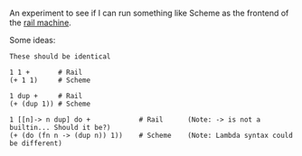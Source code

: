 An experiment to see if I can run something like Scheme as the frontend of
the [rail machine](https://github.com/hiljusti/rail).


Some ideas:

```
These should be identical

1 1 +       # Rail
(+ 1 1)     # Scheme

1 dup +     # Rail
(+ (dup 1)) # Scheme

1 [[n]-> n dup] do +            # Rail      (Note: -> is not a builtin... Should it be?)
(+ (do (fn n -> (dup n)) 1))    # Scheme    (Note: Lambda syntax could be different)

```
